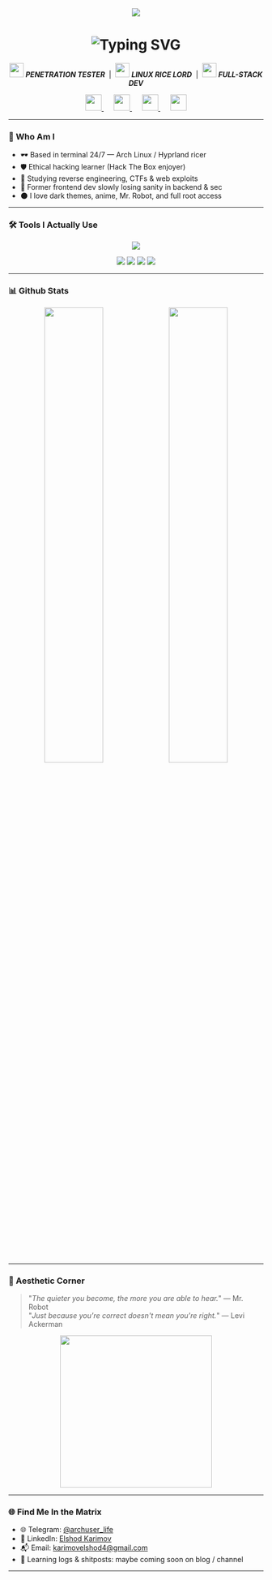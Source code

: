 <div align="center">
  <img src="https://media2.giphy.com/media/v1.Y2lkPTc5MGI3NjExMmYxNnVqbmZnb3l6dWQxbjd2dHdiYzgyNzIwaW91dnVnbGx1emQzcSZlcD12MV9pbnRlcm5hbF9naWZfYnlfaWQmY3Q9Zw/iIqmM5tTjmpOB9mpbn/giphy.gif" />
</div>


<h1 align="center">
  <img src="https://readme-typing-svg.demolab.com?font=Fira+Code&size=28&pause=1000&center=true&width=435&lines=Yo%2C+I'm+Elshod;aka+%60looksmaxxer11%60" alt="Typing SVG" />
</h1>

<p align="center">
  <img src="https://em-content.zobj.net/thumbs/240/microsoft/319/locked-with-pen_1f50f.png" width="28" />
  <b><i>PENETRATION TESTER</i></b>
  &nbsp;|&nbsp;
  <img src="https://em-content.zobj.net/thumbs/240/microsoft/319/laptop_1f4bb.png" width="28" />
  <b><i>LINUX RICE LORD</i></b>
  &nbsp;|&nbsp;
  <img src="https://em-content.zobj.net/thumbs/240/microsoft/319/globe-showing-asia-australia_1f30f.png" width="28" />
  <b><i>FULL-STACK DEV</i></b>
</p>







<p align="center">
  <a href="https://github.com/looksmaxxer11" target="_blank" style="margin: 0 10px;">
    <img src="https://img.icons8.com/fluency/48/github.png" width="32px" />
  </a>
  <a href="mailto:karimovelshod4@gmail.com" target="_blank" style="margin: 0 10px;">
    <img src="https://img.icons8.com/fluency/48/gmail-new.png" width="32px" />
  </a>
  <a href="https://www.linkedin.com/in/elshod-karimov-62124a345" target="_blank" style="margin: 0 10px;">
    <img src="https://img.icons8.com/fluency/48/linkedin.png" width="32px" />
  </a>
  <a href="https://t.me/archuser_life" target="_blank" style="margin: 0 10px;">
    <img src="https://img.icons8.com/fluency/48/telegram-app.png" width="32px" />
  </a>
</p>



---

### 🧠 Who Am I
- 🕶️ Based in terminal 24/7 — Arch Linux / Hyprland ricer
- 🛡️ Ethical hacking learner (Hack The Box enjoyer)
- 🧠 Studying reverse engineering, CTFs & web exploits
- 🔌 Former frontend dev slowly losing sanity in backend & sec
- 🌑 I love dark themes, anime, Mr. Robot, and full root access

---

### 🛠️ Tools I Actually Use

<p align="center">
  <img src="https://skillicons.dev/icons?i=linux,bash,python,js,react,nodejs,mongodb,git,vscode,arch" />
</p>

<p align="center">
  <img src="https://img.shields.io/badge/Burp%20Suite-orange?style=for-the-badge&logo=burpsuite&logoColor=white" />
  <img src="https://img.shields.io/badge/Wireshark-1679A7?style=for-the-badge&logo=wireshark&logoColor=white" />
  <img src="https://img.shields.io/badge/Nmap-004659?style=for-the-badge&logo=gnometerminal&logoColor=white" />
  <img src="https://img.shields.io/badge/Metasploit-2E2E2E?style=for-the-badge&logo=metasploit&logoColor=blue" />
</p>


---

### 📊 Github Stats

<div align="center">
  <img src="https://github-readme-stats.vercel.app/api?username=looksmaxxer11&show_icons=true&theme=tokyonight&hide=contribs&count_private=true" width="48%" />
  <img src="https://streak-stats.demolab.com?user=looksmaxxer11&theme=tokyonight&date_format=M%20j%5B%2C%20Y%5D" width="48%" />
</div>

---

### 🖤 Aesthetic Corner

> "_The quieter you become, the more you are able to hear._" — Mr. Robot  
> "_Just because you're correct doesn't mean you're right._" — Levi Ackerman

<div align="center">
  <img src="https://media.tenor.com/CUtbNBv1s8YAAAAC/aesthetic-anime.gif" width="300px" />
</div>

---

### 🌐 Find Me In the Matrix

- 🌐 Telegram: [@archuser_life](https://t.me/archuser_life)
- 💼 LinkedIn: [Elshod Karimov](https://www.linkedin.com/in/elshod-karimov-62124a345)
- 📬 Email: karimovelshod4@gmail.com
- 🧠 Learning logs & shitposts: maybe coming soon on blog / channel

---

